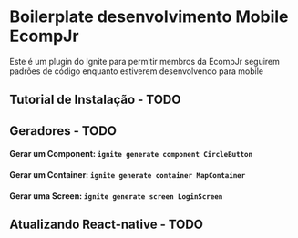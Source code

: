 # Boilerplate desenvolvimento Mobile EcompJr

Este é um plugin do Ignite para permitir membros da EcompJr seguirem padrões de código enquanto estiverem desenvolvendo para mobile

## Tutorial de Instalação - TODO

## Geradores - TODO

#### Gerar um Component:  ```ignite generate component CircleButton``` 

#### Gerar um Container:  ```ignite generate container MapContainer``` 

#### Gerar uma Screen:  ```ignite generate screen LoginScreen``` 


## Atualizando React-native - TODO

